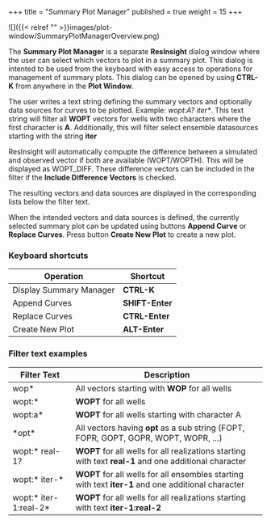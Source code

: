 +++
title = "Summary Plot Manager"
published = true
weight = 15
+++

![]({{< relref "" >}}images/plot-window/SummaryPlotManagerOverview.png)

The **Summary Plot Manager** is a separate **ResInsight** dialog window where the user can select which vectors to plot in a summary plot. This dialog is intented to be used from the keyboard with easy access to operations for management of summary plots. This dialog can be opened by using **CTRL-K** from anywhere in the **Plot Window**.

The user writes a text string defining the summary vectors and optionally data sources for curves to be plotted. Example: *wopt:A? iter\**. This text string will filter all **WOPT** vectors for wells with two characters where the first character is **A**. Additionally, this will filter select ensemble datasources starting with the string **iter**

ResInsight will automatically compupte the difference between a simulated and observed vector if both are available (WOPT/WOPTH). This will be displayed as WOPT_DIFF. These difference vectors can be included in the filter if the **Include Difference Vectors** is checked.

The resulting vectors and data sources are displayed in the corresponding lists below the filter text.

When the intended vectors and data sources is defined, the currently selected summary plot can be updated using buttons **Append Curve** or **Replace Curves**. Press button **Create New Plot** to create a new plot.

### Keyboard shortcuts 

|Operation                 | Shortcut          |
|--------------------------|-------------------|
|Display Summary Manager   | **CTRL-K**        |
|Append Curves             | **SHIFT-Enter**   |
|Replace Curves            | **CTRL-Enter**    |
|Create New Plot           | **ALT-Enter**     |

### Filter text examples

|Filter Text               | Description          |
|--------------------------|-------------------|
|wop*                      | All vectors starting with **WOP** for all wells |
|wopt:*                    | **WOPT** for all wells |
|wopt:a*                   | **WOPT** for all wells starting with character A  |
|\*opt\*                   | All vectors having **opt** as a sub string (FOPT, FOPR, GOPT, GOPR, WOPT, WOPR, ...) |
|wopt:* real-1?            | **WOPT** for all wells for all realizations starting with text **real-1** and one additional character |
|wopt:* iter-*             | **WOPT** for all wells for all ensembles starting with text **iter-1** and one additional character |
|wopt:* iter-1:real-2*     | **WOPT** for all wells for all realizations starting with text **iter-1:real-2**|
